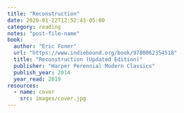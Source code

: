 ```yaml
---
title: "Reconstruction"
date: 2020-01-22T12:52:43-05:00
category: reading
notes: "post-file-name"
book:
  author: "Eric Foner"
  url: "https://www.indiebound.org/book/9780062354518"
  title: "Reconstruction (Updated Edition)"
  publisher: "Harper Perennial Modern Classics"
  publish_year: 2014
  year_read: 2019
resources:
  - name: cover
    src: images/cover.jpg
---
```


